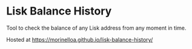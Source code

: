 # Lisk Balance History

Tool to check the balance of any Lisk address from any moment in time.

Hosted at https://morinelloa.github.io/lisk-balance-history/
